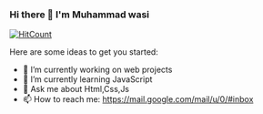 ### Hi there 👋 I'm Muhammad wasi

[![HitCount](http://hits.dwyl.com/muhammadwasi81/muhammadwasi81.svg)](http://hits.dwyl.com/muhammadwasi81/muhammadwasi81)

Here are some ideas to get you started:

- 🔭 I’m currently working on web projects
- 🌱 I’m currently learning JavaScript
- 💬 Ask me about Html,Css,Js
- 📫 How to reach me: https://mail.google.com/mail/u/0/#inbox

